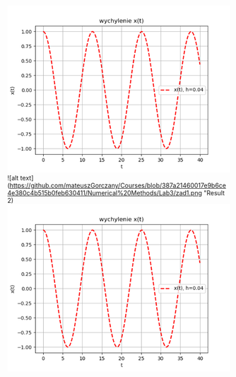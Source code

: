 ![alt text](https://github.com/mateuszGorczany/Courses/blob/387a21460017e9b6ce4e380c4b515b0feb630411/Numerical%20Methods/Lab3/zad1.png "Result 1")
![alt text](https://github.com/mateuszGorczany/Courses/blob/387a21460017e9b6ce4e380c4b515b0feb630411/Numerical%20Methods/Lab3/zad1.png "Result 2)
![alt text](https://github.com/mateuszGorczany/Courses/blob/387a21460017e9b6ce4e380c4b515b0feb630411/Numerical%20Methods/Lab3/zad1.png "Result 3")
